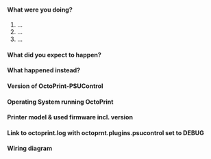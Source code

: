 <!--
READ THE FOLLOWING FIRST:

If not already done, please read the Wiki: https://github.com/kantlivelong/OctoPrint-PSUControl/wiki

This is a bug and feature tracker, please only use it to report bugs
or request features within OctoPrint-PSUControl.

Do not seek support here ("I need help with ...", "I have a
question ..."), that belongs on the community forum at 
discourse.octoprint.org, NOT here.

Mark requests with a "[Request]" prefix in the title please. For bug
reports fully fill out the bug reporting template.

When reporting a bug do NOT delete ANY lines from the template.

Make sure any bug you want to report is still present with the CURRENT
OctoPrint-PSUControl version.

Thanks!
-->

#### What were you doing?

<!-- 
Please be as specific as possible here. The maintainers will need to
reproduce your issue in order to fix it and that is not possible if they
don't know what you did to get it to happen in the first place.

Ideally provide exact steps to follow in order to reproduce your problem:
-->

1. ...
2. ...
3. ...

<!--
If you encountered a problem with specific files of any sorts, make sure
to also include a link to a file with which to reproduce the problem.
-->

#### What did you expect to happen?

#### What happened instead?

#### Version of OctoPrint-PSUControl

<!--
Can be found in the lower left corner of the web interface. ALWAYS INCLUDE.
-->

#### Operating System running OctoPrint

<!--
OctoPi, Linux, Windows, MacOS, something else? With version please.
OctoPi's version can be found in /etc/octopi_version or in the lower left
corner of the web interface.
-->

#### Printer model & used firmware incl. version

<!--
If applicable, always include if unsure.
-->


#### Link to octoprint.log with octoprnt.plugins.psucontrol set to DEBUG

<!--
On gist.github.com or pastebin.com. ALWAYS INCLUDE and never truncate.
-->

#### Wiring diagram

<!--
If applicable.
-->